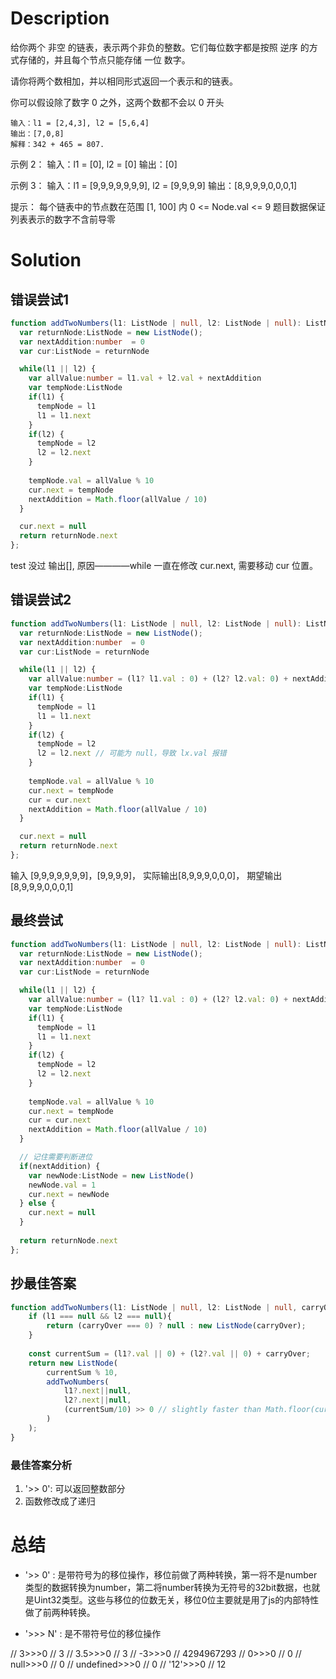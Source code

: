 # Description
  给你两个 非空 的链表，表示两个非负的整数。它们每位数字都是按照 逆序 的方式存储的，并且每个节点只能存储 一位 数字。

请你将两个数相加，并以相同形式返回一个表示和的链表。

你可以假设除了数字 0 之外，这两个数都不会以 0 开头

```
输入：l1 = [2,4,3], l2 = [5,6,4]
输出：[7,0,8]
解释：342 + 465 = 807.
```

示例 2：
输入：l1 = [0], l2 = [0]
输出：[0]

示例 3：
输入：l1 = [9,9,9,9,9,9,9], l2 = [9,9,9,9]
输出：[8,9,9,9,0,0,0,1]

提示：
每个链表中的节点数在范围 [1, 100] 内
0 <= Node.val <= 9
题目数据保证列表表示的数字不含前导零

# Solution
## 错误尝试1
```ts
function addTwoNumbers(l1: ListNode | null, l2: ListNode | null): ListNode | null {
  var returnNode:ListNode = new ListNode();
  var nextAddition:number  = 0
  var cur:ListNode = returnNode

  while(l1 || l2) {
    var allValue:number = l1.val + l2.val + nextAddition
    var tempNode:ListNode
    if(l1) {
      tempNode = l1
      l1 = l1.next
    } 
    if(l2) {
      tempNode = l2
      l2 = l2.next
    }
    
    tempNode.val = allValue % 10
    cur.next = tempNode
    nextAddition = Math.floor(allValue / 10)
  }

  cur.next = null
  return returnNode.next
};
```
test 没过  输出[], 原因————while 一直在修改 cur.next, 需要移动 cur 位置。 

## 错误尝试2
```ts
function addTwoNumbers(l1: ListNode | null, l2: ListNode | null): ListNode | null {
  var returnNode:ListNode = new ListNode();
  var nextAddition:number  = 0
  var cur:ListNode = returnNode

  while(l1 || l2) {
    var allValue:number = (l1? l1.val : 0) + (l2? l2.val: 0) + nextAddition //判断
    var tempNode:ListNode
    if(l1) {
      tempNode = l1
      l1 = l1.next
    } 
    if(l2) {
      tempNode = l2
      l2 = l2.next // 可能为 null，导致 lx.val 报错
    }
    
    tempNode.val = allValue % 10
    cur.next = tempNode
    cur = cur.next
    nextAddition = Math.floor(allValue / 10)
  }

  cur.next = null
  return returnNode.next
};
```
输入 [9,9,9,9,9,9,9]，[9,9,9,9]， 实际输出[8,9,9,9,0,0,0]， 期望输出[8,9,9,9,0,0,0,1]
## 最终尝试
```ts
function addTwoNumbers(l1: ListNode | null, l2: ListNode | null): ListNode | null {
  var returnNode:ListNode = new ListNode();
  var nextAddition:number  = 0
  var cur:ListNode = returnNode

  while(l1 || l2) {
    var allValue:number = (l1? l1.val : 0) + (l2? l2.val: 0) + nextAddition
    var tempNode:ListNode
    if(l1) {
      tempNode = l1
      l1 = l1.next
    } 
    if(l2) {
      tempNode = l2
      l2 = l2.next
    }
    
    tempNode.val = allValue % 10
    cur.next = tempNode
    cur = cur.next
    nextAddition = Math.floor(allValue / 10)
  }

  // 记住需要判断进位
  if(nextAddition) {
    var newNode:ListNode = new ListNode()
    newNode.val = 1
    cur.next = newNode
  } else {
    cur.next = null
  }
  
  return returnNode.next
};
```
## 抄最佳答案
```ts
function addTwoNumbers(l1: ListNode | null, l2: ListNode | null, carryOver:number = 0): ListNode | null {
    if (l1 === null && l2 === null){
        return (carryOver === 0) ? null : new ListNode(carryOver);
    }
    
    const currentSum = (l1?.val || 0) + (l2?.val || 0) + carryOver;
    return new ListNode(
		currentSum % 10, 
		addTwoNumbers(
			l1?.next||null, 
			l2?.next||null, 
			(currentSum/10) >> 0 // slightly faster than Math.floor(currentSum/10)
		)
	);
}
```
### 最佳答案分析
1. '>> 0': 可以返回整数部分
2. 函数修改成了递归

# 总结

- '>> 0' : 是带符号为的移位操作，移位前做了两种转换，第一将不是number类型的数据转换为number，第二将number转换为无符号的32bit数据，也就是Uint32类型。这些与移位的位数无关，移位0位主要就是用了js的内部特性做了前两种转换。

- '>>> N' : 是不带符号位的移位操作

// 3>>>0
// 3
// 3.5>>>0
// 3
// -3>>>0
// 4294967293
// 0>>>0
// 0
// null>>>0
// 0
// undefined>>>0
// 0
// '12'>>>0
// 12